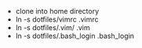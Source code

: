 - clone into home directory
- ln -s dotfiles/vimrc .vimrc
- ln -s dotfiles/.vim/ .vim
- ln -s dotfiles/.bash_login .bash_login
